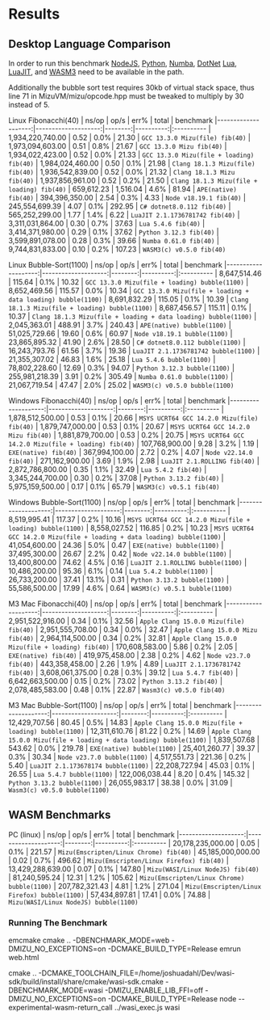 # Results

## Desktop Language Comparison

In order to run this benchmark [NodeJS](https://nodejs.org), [Python](https://www.python.org/), [Numba](https://github.com/numba/numba), [DotNet](https://dotnet.microsoft.com/en-us/) [Lua](https://www.lua.org/), [LuaJIT](https://luajit.org/), and [WASM3](https://github.com/wasm3/wasm3) need to be available in the path.

Additionally the bubble sort test requires 30kb of virtual stack space, thus line 71 in MizuVM/mizu/opcode.hpp must be tweaked to multiply by 30 instead of 5.

Linux Fibonacchi(40)
|               ns/op |                op/s |    err% |     total | benchmark
|--------------------:|--------------------:|--------:|----------:|:----------
|    1,934,220,740.00 |                0.52 |    0.0% |     21.30 | `GCC 13.3.0 Mizu(file) fib(40)`
|    1,973,094,603.00 |                0.51 |    0.8% |     21.67 | `GCC 13.3.0 Mizu fib(40)`
|    1,934,022,423.00 |                0.52 |    0.0% |     21.33 | `GCC 13.3.0 Mizu(file + loading) fib(40)`
|    1,984,024,460.00 |                0.50 |    0.1% |     21.98 | `Clang 18.1.3 Mizu(file) fib(40)`
|    1,936,542,839.00 |                0.52 |    0.0% |     21.32 | `Clang 18.1.3 Mizu fib(40)`
|    1,937,856,961.00 |                0.52 |    0.2% |     21.50 | `Clang 18.1.3 Mizu(file + loading) fib(40)`
|          659,612.23 |            1,516.04 |    4.6% |     81.94 | `APE(native) fib(40)`
|      394,396,350.00 |                2.54 |    0.3% |      4.33 | `Node v18.19.1 fib(40)`
|      245,554,699.39 |                4.07 |    0.1% |    292.95 | `C# dotnet8.0.112 fib(40)`
|      565,252,299.00 |                1.77 |    1.4% |      6.22 | `LuaJIT 2.1.1736781742 fib(40)`
|    3,311,031,864.00 |                0.30 |    0.7% |     37.63 | `Lua 5.4.6 fib(40)`
|    3,414,371,980.00 |                0.29 |    0.1% |     37.62 | `Python 3.12.3 fib(40)`
|    3,599,891,078.00 |                0.28 |    0.3% |     39.66 | `Numba 0.61.0 fib(40)`
|    9,744,831,833.00 |                0.10 |    0.2% |    107.23 | `WASM3(c) v0.5.0 fib(40)`

Linux Bubble-Sort(1100)
|               ns/op |                op/s |    err% |     total | benchmark
|--------------------:|--------------------:|--------:|----------:|:----------
|        8,647,514.46 |              115.64 |    0.1% |     10.32 | `GCC 13.3.0 Mizu(file + loading) bubble(1100)`
|        8,652,469.56 |              115.57 |    0.0% |     10.34 | `GCC 13.3.0 Mizu(file + loading + data loading) bubble(1100)`
|        8,691,832.29 |              115.05 |    0.1% |     10.39 | `Clang 18.1.3 Mizu(file + loading) bubble(1100)`
|        8,687,456.57 |              115.11 |    0.1% |     10.37 | `Clang 18.1.3 Mizu(file + loading + data loading) bubble(1100)`
|        2,045,363.01 |              488.91 |    3.7% |    240.43 | `APE(native) bubble(1100)`
|       51,025,729.66 |               19.60 |    0.6% |     60.97 | `Node v18.19.1 bubble(1100)`
|       23,865,895.32 |               41.90 |    2.6% |     28.50 | `C# dotnet8.0.112 bubble(1100)`
|       16,243,793.76 |               61.56 |    3.7% |     19.36 | `LuaJIT 2.1.1736781742 bubble(1100)`
|       21,355,307.02 |               46.83 |    1.6% |     25.18 | `Lua 5.4.6 bubble(1100)`
|       78,802,228.60 |               12.69 |    0.3% |     94.07 | `Python 3.12.3 bubble(1100)`
|      255,981,218.39 |                3.91 |    0.2% |    305.49 | `Numba 0.61.0 bubble(1100)`
|       21,067,719.54 |               47.47 |    2.0% |     25.02 | `WASM3(c) v0.5.0 bubble(1100)`



Windows Fibonacchi(40)
|               ns/op |                op/s |    err% |     total | benchmark
|--------------------:|--------------------:|--------:|----------:|:----------
|    1,878,512,500.00 |                0.53 |    0.1% |     20.66 | `MSYS UCRT64 GCC 14.2.0 Mizu(file) fib(40)`
|    1,879,747,000.00 |                0.53 |    0.1% |     20.67 | `MSYS UCRT64 GCC 14.2.0 Mizu fib(40)`
|    1,881,879,700.00 |                0.53 |    0.2% |     20.75 | `MSYS UCRT64 GCC 14.2.0 Mizu(file + loading) fib(40)`
|      107,768,900.00 |                9.28 |    3.2% |      1.19 | `EXE(native) fib(40)`
|      367,994,100.00 |                2.72 |    0.2% |      4.07 | `Node v22.14.0 fib(40)`
|      271,162,900.00 |                3.69 |    1.9% |      2.98 | `LuaJIT 2.1.ROLLING fib(40)`
|    2,872,786,800.00 |                0.35 |    1.1% |     32.49 | `Lua 5.4.2 fib(40)`
|    3,345,244,700.00 |                0.30 |    0.2% |     37.08 | `Python 3.13.2 fib(40)`
|    5,975,159,500.00 |                0.17 |    0.1% |     65.79 | `WASM3(c) v0.5.1 fib(40)`

Windows Bubble-Sort(1100)
|               ns/op |                op/s |    err% |     total | benchmark
|--------------------:|--------------------:|--------:|----------:|:----------
|        8,519,995.41 |              117.37 |    0.2% |     10.16 | `MSYS UCRT64 GCC 14.2.0 Mizu(file + loading) bubble(1100)`
|        8,558,027.52 |              116.85 |    0.2% |     10.23 | `MSYS UCRT64 GCC 14.2.0 Mizu(file + loading + data loading) bubble(1100)`
|       41,054,600.00 |               24.36 |    5.0% |      0.47 | `EXE(native) bubble(1100)`
|       37,495,300.00 |               26.67 |    2.2% |      0.42 | `Node v22.14.0 bubble(1100)`
|       13,400,800.00 |               74.62 |    4.5% |      0.16 | `LuaJIT 2.1.ROLLING bubble(1100)`
|       10,486,200.00 |               95.36 |    6.1% |      0.14 | `Lua 5.4.2 bubble(1100)`
|       26,733,200.00 |               37.41 |   13.1% |      0.31 | `Python 3.13.2 bubble(1100)`
|       55,586,500.00 |               17.99 |    4.6% |      0.64 | `WASM3(c) v0.5.1 bubble(1100)`



M3 Mac Fibonacchi(40)
|               ns/op |                op/s |    err% |     total | benchmark
|--------------------:|--------------------:|--------:|----------:|:----------
|    2,951,522,916.00 |                0.34 |    0.1% |     32.56 | `Apple Clang 15.0.0 Mizu(file) fib(40)`
|    2,951,555,708.00 |                0.34 |    0.0% |     32.47 | `Apple Clang 15.0.0 Mizu fib(40)`
|    2,964,114,500.00 |                0.34 |    0.2% |     32.81 | `Apple Clang 15.0.0 Mizu(file + loading) fib(40)`
|      170,608,583.00 |                5.86 |    0.2% |      2.05 | `EXE(native) fib(40)`
|      419,975,458.00 |                2.38 |    0.2% |      4.62 | `Node v23.7.0 fib(40)`
|      443,358,458.00 |                2.26 |    1.9% |      4.89 | `LuaJIT 2.1.1736781742 fib(40)`
|    3,608,061,375.00 |                0.28 |    0.3% |     39.12 | `Lua 5.4.7 fib(40)`
|    6,642,663,500.00 |                0.15 |    0.2% |     73.02 | `Python 3.13.2 fib(40)`
|    2,078,485,583.00 |                0.48 |    0.1% |     22.87 | `Wasm3(c) v0.5.0 fib(40)`

M3 Mac Bubble-Sort(1100)
|               ns/op |                op/s |    err% |     total | benchmark
|--------------------:|--------------------:|--------:|----------:|:----------
|       12,429,707.56 |               80.45 |    0.5% |     14.83 | `Apple Clang 15.0.0 Mizu(file + loading) bubble(1100)`
|       12,311,610.76 |               81.22 |    0.2% |     14.69 | `Apple Clang 15.0.0 Mizu(file + loading + data loading) bubble(1100)`
|        1,839,507.68 |              543.62 |    0.0% |    219.78 | `EXE(native) bubble(1100)`
|       25,401,260.77 |               39.37 |    0.3% |     30.34 | `Node v23.7.0 bubble(1100)`
|        4,517,551.73 |              221.36 |    0.2% |      5.40 | `LuaJIT 2.1.173678174 bubble(1100)`
|       22,208,727.94 |               45.03 |    0.1% |     26.55 | `Lua 5.4.7 bubble(1100)`
|      122,006,038.44 |                8.20 |    0.4% |    145.32 | `Python 3.13.2 bubble(1100)`
|       26,055,983.17 |               38.38 |    0.0% |     31.09 | `Wasm3(c) v0.5.0 bubble(1100)`


## WASM Benchmarks

PC (linux)
|               ns/op |                op/s |    err% |     total | benchmark
|--------------------:|--------------------:|--------:|----------:|:----------
|   20,178,235,000.00 |                0.05 |    0.1% |    221.57 | `Mizu(Emscripten/Linux Chrome) fib(40)`
|   45,185,000,000.00 |                0.02 |    0.7% |    496.62 | `Mizu(Emscripten/Linux Firefox) fib(40)`
|   13,429,288,639.00 |                0.07 |    0.1% |    147.80 | `Mizu(WASI/Linux NodeJS) fib(40)`
|       81,240,595.24 |               12.31 |    1.2% |    105.62 | `Mizu(Emscripten/Linux Chrome) bubble(1100)`
|      207,782,321.43 |                4.81 |    1.2% |    271.04 | `Mizu(Emscripten/Linux Firefox) bubble(1100)`
|       57,434,897.81 |               17.41 |    0.0% |     74.88 | `Mizu(WASI/Linux NodeJS) bubble(1100)`



### Running The Benchmark

emcmake cmake .. -DBENCHMARK_MODE=web -DMIZU_NO_EXCEPTIONS=on -DCMAKE_BUILD_TYPE=Release
emrun web.html

cmake .. -DCMAKE_TOOLCHAIN_FILE=/home/joshuadahl/Dev/wasi-sdk/build/install/share/cmake/wasi-sdk.cmake -DBENCHMARK_MODE=wasi -DMIZU_ENABLE_LIB_FFI=off -DMIZU_NO_EXCEPTIONS=on -DCMAKE_BUILD_TYPE=Release
node --experimental-wasm-return_call ../wasi_exec.js wasi
